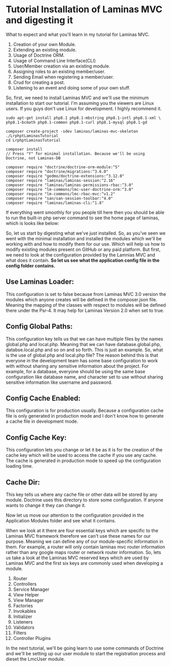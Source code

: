 # Tutorial Installation of Laminas MVC and digesting it

What to expect and what you'll learn in my tutorial for Laminas MVC.
 

1. Creation of your own Module.
2. Extending an existing module.
3. Usage of Doctrine ORM.
4. Usage of Command Line Interface(CLI)
5. User/Member creation via an existing module.
6. Assigning roles to an existing member/user.
7. Sending Email when registering a member/user.
8. Crud for creating a post.
9. Listening to an event and doing some of your own stuff.

 
So, first, we need to install Laminas MVC and we'll use the minimum installation to start our tutorial. I'm assuming you the viewers are Linux users. If you guys don't use Linux for development. I highly recommend it.

```
sudo apt-get install php8.1 php8.1-mbstring php8.1-intl php8.1-xml \ 
php8.1-bcmath php8.1-common php8.1-curl php8.1-mysql php8.1-gd
 
composer create-project -sdev laminas/laminas-mvc-skeleton ./LrphptLaminasTutorial
cd LrphptLaminasTutorial

composer install
// Press "Y" for minimal installation. Because we'll be using Doctrine, not Laminas-DB
 
composer require "doctrine/doctrine-orm-module:^5"
composer require "doctrine/migrations:^3.6.0"
composer require "gedmo/doctrine-extensions:^3.12.0"
composer require "laminas/laminas-session:^2.16"
composer require "laminas/laminas-permissions-rbac:^3.0"
composer require "lm-commons/lmc-user-doctrine-orm:^3.0"
composer require "lm-commons/lmc-rbac-mvc:^v1.2"
composer require "san/san-session-toolbar:^4.0"
composer require "laminas/laminas-cli:^1.8"
```

If everything went smoothly for you people till here then you should be able to run the built-in php server command to see the home page of laminas, which is looks like below:

So, let us start by digesting what we've just installed. So, as you've seen we went with the minimal installation and installed the modules which we'll be working with and how to modify them for our use. Which will help us how to modify existing modules present on GitHub or any paid platform. But first, we need to look at the configuration provided by the Lamnias MVC and what does it contain. **So let us see what the application config file in the config folder contains.**
 
## Use Laminas Loader:
  This configuration is set to false because from Laminas MVC 3.0 version the modules which anyone creates will be defined in the composer.json file. Meaning the mapping of the classes with respect to modules will be defined there under the Psr-4. It may help for Laminas Version 2.0 when set to true.

## Config Global Paths:
  This configuration key tells us that we can have multiple files by the names global.php and local.php. Meaning that we can have database.global.php, databse.local.php and so on and so forth. This is just an example. So, what is the use of global.php and local.php file? The reason behind this is that everyone in the development team has some base configuration to work with without sharing any sensitive information about the project. For example, for a database, everyone should be using the same base configuration like database name, and character set to use without sharing sensitive information like username and password.
 
## Config Cache Enabled:
  This configuration is for production usually. Because a configuration cache file is only generated in production mode and I don't know how to generate a cache file in development mode.
 
## Config Cache Key:
  This configuration lets you change or let it be as it is for the creation of the cache key which will be used to access the cache if you use any cache. The cache is generated in production mode to speed up the configuration loading time.
 
## Cache Dir:
  This key tells us where any cache file or other data will be stored by any module. Doctrine uses this directory to store some configuration. If anyone wants to change it they can change it.
 
Now let us move our attention to the configuration provided in the Application Modules folder and see what it contains.
 
When we look at it there are four essential keys which are specific to the Laminas MVC framework therefore we can't use these names for our purpose. Meaning we can define any of our module-specific information in them. For example, a router will only contain laminas mvc router information rather than any google maps router or network router information. So, lets us take a look at the Laminas MVC reserved keys which are used by Laminas MVC and the first six keys are commonly used when developing a module.

1. Router
2. Controllers
3. Service Manager
4. View Helper
5. View Manager
6. Factories
7. Invokables
8. Initializer
9. Listeners
10. Validators
11. Filters
12. Controller Plugins

In the next tutorial, we'll be going learn to use some commands of Doctrine and we'll be setting up our user module to start the registration process and dieset the LmcUser module.
